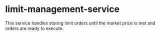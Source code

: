 # limit-management-service
This service handles storing limit orders until the market price is met and orders are ready to execute.